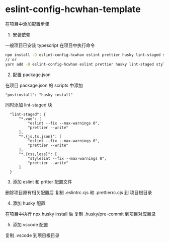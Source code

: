# eslint-config-hcwhan-template

在项目中添加配置步骤

1. 安装依赖

一般项目已安装 typescript 在项目中执行命令
``` bash
npm install -D eslint-config-hcwhan eslint prettier husky lint-staged stylelint
// or
yarn add -D eslint-config-hcwhan eslint prettier husky lint-staged stylelint
```

2. 配置 package.json

在项目 package.json 的 scripts 中添加
```
"postinstall": "husky install"
```
同时添加 lint-staged 块
```
  "lint-staged": {
      "*.vue": [
          "eslint --fix --max-warnings 0",
          "prettier --write"
      ],
      "*.{js,ts,json}": [
          "eslint --fix --max-warnings 0",
          "prettier --write"
      ],
      "*.{css,less}": [
          "stylelint --fix --max-warnings 0",
          "prettier --write"
      ]
  }
```

3. 添加 eslint 和 pritter 配置文件

删除项目原有相关配置后
复制 .eslintrc.cjs 和 .prettierrc.cjs 到 项目根目录

4. 添加 husky 配置

在项目中执行 npx husky install 后
复制 .husky/pre-commit 到项目对应目录

5. 添加 vscode 配置

复制 .vscode 到项目根目录
